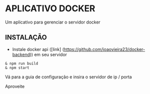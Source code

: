 # APLICATIVO DOCKER

 Um aplicativo para gerenciar o servidor docker

 ## INSTALAÇÃO
 * Instale docker api ([link] (https://github.com/joaovieira23/docker-backend)) em seu servidor

 ```
& npm run build
& npm start
```

 Vá para a guia de configuração e insira o servidor de ip / porta

 Aproveite
